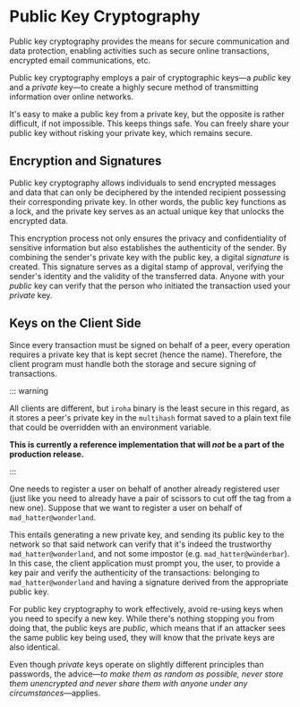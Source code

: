 # Public Key Cryptography

Public key cryptography provides the means for secure communication and data protection, enabling activities such as secure online transactions, encrypted email communications, etc.

Public key cryptography employs a pair of cryptographic keys—a _public_ key and a _private_ key—to create a highly secure method of transmitting information over online networks.

It's easy to make a public key from a private key, but the opposite is rather difficult, if not impossible. This keeps things safe. You can freely share your public key without risking your private key, which remains secure.

## Encryption and Signatures

Public key cryptography allows individuals to send encrypted messages and data that can only be deciphered by the intended recipient possessing their corresponding private key. In other words, the public key functions as a lock, and the private key serves as an actual unique key that unlocks the encrypted data.

This encryption process not only ensures the privacy and confidentiality of sensitive information but also establishes the authenticity of the sender. By combining the sender's private key with the public key, a digital _signature_ is created. This signature serves as a digital stamp of approval, verifying the sender's identity and the validity of the transferred data. Anyone with your _public_ key can verify that the person who initiated the transaction used your _private_ key.

## Keys on the Client Side

Since every transaction must be signed on behalf of a peer, every operation requires a private key that is kept secret (hence the name). Therefore, the client program must handle both the storage and secure signing of transactions.

::: warning

All clients are different, but `iroha` binary is the least secure in this regard, as it stores a peer's private key in the `multihash` format saved to a plain text file that could be overridden with an environment variable.

**This is currently a reference implementation that will _not_ be a part of the production release.**

:::

One needs to register a user on behalf of another already registered user (just like you need to already have a pair of scissors to cut off the tag from a new one). Suppose that we want to register a user on behalf of `mad_hatter@wonderland`.

This entails generating a new private key, and sending its public key to the network so that said network can verify that it's indeed the trustworthy `mad_hatter@wonderland`, and not some impostor (e.g. `mad_hatter@wünderbar`). In this case, the client application must prompt you, the user, to provide a key pair and verify the authenticity of the transactions:  belonging to `mad_hatter@wonderland` and having a signature derived from the appropriate public key.

For public key cryptography to work effectively, avoid re-using keys when you need to specify a new key. While there's nothing stopping you from doing that, the public keys are _public_, which means that if an attacker sees the same public key being used, they will know that the private keys are also identical.

Even though _private_ keys operate on slightly different principles than passwords, the advice—*to make them as random as possible, never store them unencrypted and never share them with anyone under any circumstances*—applies.
